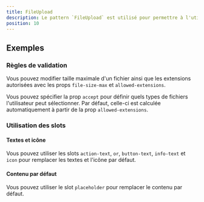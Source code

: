 ```yaml
---
title: FileUpload
description: Le pattern `FileUpload` est utilisé pour permettre à l'utilisateur de sélectionner ou de glisser-déposer des fichiers.
position: 10
---
```


<doc-tabs light>

<doc-tab-item label="Utilisation">

<doc-usage name="file-upload"></doc-usage>

## Exemples

### Règles de validation

Vous pouvez modifier taille maximale d'un fichier ainsi que les extensions autorisées avec les props `file-size-max` et `allowed-extensions`.

<doc-alert type="info">

Vous pouvez spécifier la prop `accept` pour définir quels types de fichiers l'utilisateur peut sélectionner. Par défaut, celle-ci est calculée automatiquement à partir de la prop `allowed-extensions`.

</doc-alert>

<doc-example file="file-upload/rules"></doc-example>

</doc-tab-item>

<doc-tab-item label="API">
<doc-api name="file-upload"></doc-api>
</doc-tab-item>

<doc-tab-item label="Personnalisation">

### Utilisation des slots

#### Textes et icône

Vous pouvez utiliser les slots `action-text`, `or`, `button-text`, `info-text` et `icon` pour remplacer les textes et l'icône par défaut.

<doc-example file="file-upload/slots"></doc-example>

#### Contenu par défaut

Vous pouvez utiliser le slot `placeholder` pour remplacer le contenu par défaut.

<doc-example file="file-upload/slot-placeholder"></doc-example>

</doc-tab-item>

</doc-tabs>
